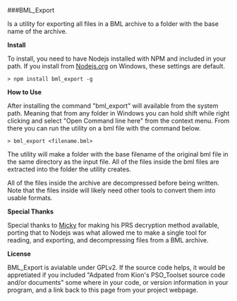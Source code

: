 ###BML_Export

Is a utility for exporting all files in a BML archive to a folder with the base
name of the archive.

**Install**  

To install, you need to have Nodejs installed with NPM and included in your path.
If you install from [Nodejs.org](http:://nodejs.org) on Windows, these settings
are default.
```
> npm install bml_export -g
```

**How to Use**

After installing the command "bml_export" will available from the system path.
Meaning that from any folder in Windows you can hold shift while right clicking
and select "Open Command line here" from the context menu. From there you can
run the utility on a bml file with the command below.

```
> bml_export <filename.bml>
```

The utility will make a folder with the base filename of the original bml file
in the same directory as the input file. All of the files inside the bml files
are extracted into the folder the utility creates.

All of the files inside the archive are decompressed before being written. Note
that the files inside will likely need other tools to convert them into usable
formats.

**Special Thanks**

Special thanks to [Micky](http://forums.qhimm.com/index.php?topic=11225.0) for making
his PRS decryption method available, porting that to Nodejs was what allowed me to
make a single tool for reading, and exporting, and decompressing files from a BML
archive.

**License**

BML_Export is avialable under GPLv2. If the source code helps, it would be
appretiated if you included "Adpated from Kion's PSO_Toolset source code and/or
documents" some where in your code, or version information in your program, and
a link back to this page from your project webpage.
